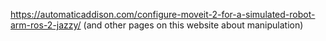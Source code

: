<https://automaticaddison.com/configure-moveit-2-for-a-simulated-robot-arm-ros-2-jazzy/> (and other pages on this website about manipulation)
